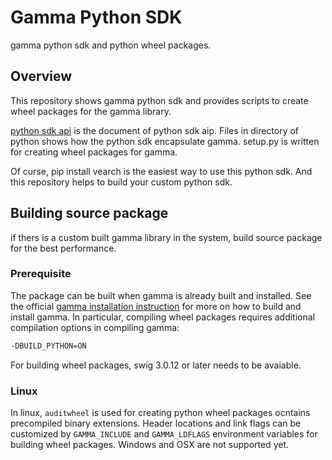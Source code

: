 # Gamma Python SDK

gamma python sdk and python wheel packages.

## Overview

This repository shows gamma python sdk and provides scripts to create wheel
packages for the gamma library.

[python sdk api](./docs/APIPythonSDK.md) is the document of python sdk aip.
Files in directory of python shows how the python sdk encapsulate gamma.
setup.py is written for creating wheel packages for gamma.

Of curse, pip install vearch is the easiest way to use this python sdk. And
this repository helps to build your custom python sdk.

## Building source package

if thers is a custom built gamma library in the system, build source package
for the best performance.

### Prerequisite

The package can be built when gamma is already built and installed.
See the official [gamma installation
instruction](https://coding.jd.com/vearch/gamma/blob/master/README.md) for more
on how to build and install gamma. In particular, compiling wheel packages
requires additional compilation options in compiling gamma:
```bash
-DBUILD_PYTHON=ON
```

For building wheel packages, swig 3.0.12 or later needs to be avaiable.

### Linux

In linux, `auditwheel` is used for creating python wheel packages ocntains
precompiled binary extensions.
Header locations and link flags can be customized by `GAMMA_INCLUDE` and
`GAMMA_LDFLAGS` environment variables for building wheel packages.
Windows and OSX are not supported yet.
